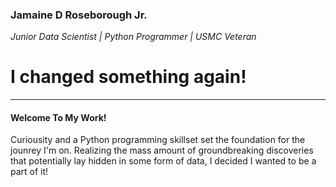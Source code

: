 ### Jamaine D Roseborough Jr.
*Junior Data Scientist | Python Programmer | USMC Veteran*
# I changed something again!
---

#### Welcome To My Work!
Curiousity and a Python programming skillset set the foundation for the jounrey I'm on. Realizing the mass amount of groundbreaking discoveries that potentially lay hidden in some form of data, I decided I wanted to be a part of it!

